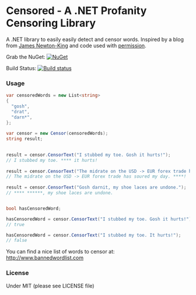 # Censored - A .NET Profanity Censoring Library

A .NET library to easily easily detect and censor words. Inspired by a blog from [James Newton-King](http://james.newtonking.com/archive/2009/07/03/simple-net-profanity-filter) and code used with [permission](https://twitter.com/JamesNK/status/688905862723682304).

Grab the NuGet: [![NuGet](https://img.shields.io/nuget/v/Censored.svg?label=NuGet)](https://www.nuget.org/packages/Censored/)

Build Status: [![Build status](https://ci.appveyor.com/api/projects/status/slpqj2n17tlj7ff8/branch/master?svg=true)](https://ci.appveyor.com/project/JamesMontemagno/censored/branch/master)

### Usage

```csharp
var censoredWords = new List<string>
{
  "gosh",
  "drat",
  "darn*",
};
 
var censor = new Censor(censoredWords);
string result;

 
result = censor.CensorText("I stubbed my toe. Gosh it hurts!");
// I stubbed my toe. **** it hurts!
 
result = censor.CensorText("The midrate on the USD -> EUR forex trade has soured my day. Drat!");
// The midrate on the USD -> EUR forex trade has soured my day. ****!
 
result = censor.CensorText("Gosh darnit, my shoe laces are undone.");
// **** ******, my shoe laces are undone.


bool hasCensoredWord;

hasCensoredWord = censor.CensorText("I stubbed my toe. Gosh it hurts!");
// true

hasCensoredWord = censor.CensorText("I stubbed my toe. It hurts!");
// false
```

You can find a nice list of words to censor at: http://www.bannedwordlist.com

### License
Under MIT (please see LICENSE file)

